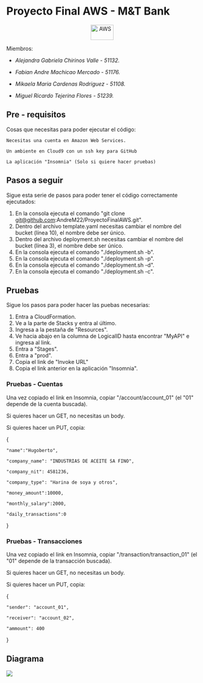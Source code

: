 # Proyecto Final AWS - M&T Bank
<p align="center">
  <img title="AWS" src="https://raw.githubusercontent.com/Thomas-George-T/Thomas-George-T/master/assets/aws.svg" width="60" height="40" />
</p>   

Miembros:

- _Alejandra Gabriela Chirinos Valle - 51132._

- _Fabian Andre Machicao Mercado - 51176._

- _Mikaela Maria Cardenas Rodriguez - 51108._

- _Miguel Ricardo Tejerina Flores - 51239._

## Pre - requisitos
Cosas que necesitas para poder ejecutar el código:
```
Necesitas una cuenta en Amazon Web Services.
```
```
Un ambiente en Cloud9 con un ssh key para GitHub
```
```
La aplicación "Insomnia" (Solo si quiere hacer pruebas)
```

## Pasos a seguir
Sigue esta serie de pasos para poder tener el código correctamente ejecutados:

1. En la consola ejecuta el comando "git clone git@github.com:AndreM22/ProyectoFinalAWS.git".
2. Dentro del archivo template.yaml necesitas cambiar el nombre del bucket (línea 10), el nombre debe ser único.
3. Dentro del archivo deployment.sh necesitas cambiar el nombre del bucket (línea 3), el nombre debe ser único.
4. En la consola ejecuta el comando "./deployment.sh -b".
5. En la consola ejecuta el comando "./deployment.sh -p".
6. En la consola ejecuta el comando "./deployment.sh -d".
7. En la consola ejecuta el comando "./deployment.sh -c".

## Pruebas
Sigue los pasos para poder hacer las puebas necesarias:

1. Entra a CloudFormation. 
2. Ve a la parte de Stacks y entra al último.
3. Ingresa a la pestaña de "Resources".
4. Ve hacia abajo en la columna de LogicalID hasta encontrar "MyAPI" e ingresa al link.
5. Entra a "Stages".
6. Entra a "prod".
7. Copia el link de "Invoke URL"
8. Copia el link anterior en la aplicación "Insomnia".

### Pruebas - Cuentas 

Una vez copiado el link en Insomnia, copiar "/account/account_01" (el "01" depende de la cuenta buscada).

Si quieres hacer un GET, no necesitas un body.

Si quieres hacer un PUT, copia:

>
{
   
    "name":"Hugoberto",
    
    "company_name": "INDUSTRIAS DE ACEITE SA FINO",
    
    "company_nit": 4581236,
    
    "company_type": "Harina de soya y otros",
    
    "money_amount":10000,
    
    "monthly_salary":2000,
    
    "daily_transactions":0
   
  }

### Pruebas - Transacciones 

Una vez copiado el link en Insomnia, copiar "/transaction/transaction_01" (el "01" depende de la transacción buscada).

Si quieres hacer un GET, no necesitas un body.

Si quieres hacer un PUT, copia:
>
{

    "sender": "account_01",
    
    "receiver": "account_02",
    
    "ammount": 400
    
}

## Diagrama

<img src="https://i.imgur.com/b8tzQzC.png?1">



